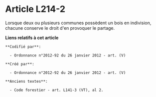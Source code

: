 # Article L214-2

Lorsque deux ou plusieurs communes possèdent un bois en indivision, chacune conserve le droit d'en provoquer le partage.

**Liens relatifs à cet article**

	**Codifié par**:

	  - Ordonnance n°2012-92 du 26 janvier 2012 - art. (V)

	**Créé par**:

	  - Ordonnance n°2012-92 du 26 janvier 2012 - art. (V)

	**Anciens textes**:

	  - Code forestier - art. L141-3 (VT), al 2.
